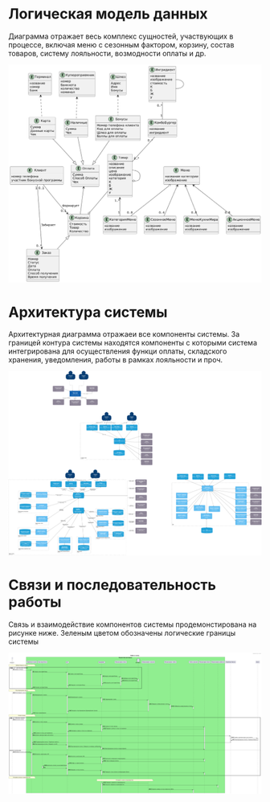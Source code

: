 # Логическая модель данных

Диаграмма отражает весь комплекс сущностей, участвующих в процессе, включая меню с сезонным фактором, корзину, состав товаров, систему лояльности, возмодности оплаты и др.

![](diagrams/DataModel.png)

# Архитектура системы

Архитектурная диаграмма отражаеи все компоненты системы. За границей контура системы находятся компоненты с которыми система интегрирована для осуществления функци оплаты, складского хранения, уведомления, работы в рамках лояльности и проч.

![](diagrams/Architecture.png)

# Связи и последовательность работы

Связь и взаимодействие компонентов системы продемонстирована на рисунке ниже. Зеленым цветом обозначены логические границы системы
 
![](diagrams/Sequence_diagram.png)
